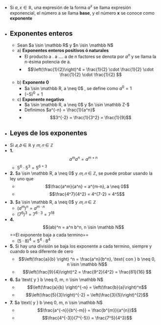 - Si $a , x ∈ \mathbb R$, una expresión de la forma $a^x$ se llama expresión exponencial, el número a se llama **base**, y el número **x** se conoce como **exponente**
- ## Exponentes enteros
	- Sean $a \isin \mathbb R$ y $n \isin \mathbb N$
	- a) **Exponentes enteros positivos ó naturales**
		- El producto a . a .... a de n factores se denota por $a^n$ y se llama la n-ésima potencia de a.
		- $$\left(\frac{1}{2}\right)^4 = \frac{1}{2}  \cdot \frac{1}{2} \cdot  \frac{1}{2} \cdot \frac{1}{2} $$
	- b) **Exponente 0**
		- $a \isin \mathbb R, a \neq 0$ , se define como $a ^0 = 1$
		- $(-5)^0 = 1$
	- c) **Exponente negativo**
		- $a \isin \mathbb R, a \neq 0$ y $n  \isin \mathbb Z-$
		- Definimos $a^{-n} = \frac{1}{a^n}$
		- $$3^{-2} = \frac{1}{3^2} = \frac{1}{9}$$
- ## Leyes de los exponentes
- Si $𝑎,𝑏∈ℝ$ y  $𝑚,𝑛∈ℤ$
- **1.** $$a^m a^n = a^{m+n}$$
	- $5^6 \cdot 5^3 = 5^{6+3}$
- **2.** $a \isin \mathbb R, a \neq 0$ y $𝑚,𝑛∈ℤ$, se puede probar usando la ley uno que
	- $$\frac{a^m}{a^n} = a^{m-n}, a \neq 0$$
	- $$\frac{4^7}{4^2} = 4^{7-2} = 4^5$$
- **3.** $a \isin \mathbb R, a \neq 0$ y $𝑚,𝑛∈ℤ$
	- $(a^m)^n = a^{m \cdot n}$
	- $(7^6)^3 = 7^{6 \cdot 3} = 7^{18}$
- **4.** $$(ab)^n  = a^n b^n, n \isin \mathbb N$$ ==El exponente baja a cada termino==
	- $(5 \cdot 8) ^4 = 5^4 \cdot 8^4$
- **5.** Si hay una división se baja los exponente a cada termino, siempre y cuando b sea diferente de cero
	- $$\left(\frac{a}{b} \right) ^n = \frac{a^n}{b^n}, \text{ con } b \neq 0, n \isin \mathbb N$$
	- $$\left(\frac{9}{4}\right)^2 = \frac{9^2}{4^2} = \frac{81}{16} $$
- **6.** $a \text{ y } b \neq 0, m, n \isin \mathbb N$
	- $$\left(\frac{a}{b} \right)^{-n} = \left(\frac{b}{a}\right)^n$$
	- $$\left(\frac{5}{3}\right)^{-2} = \left(\frac{3}{5}\right)^{2}$$
- **7.** $a \text{ y } b \neq 0, m, n \isin \mathbb N$
	- $$\frac{a^{-n}}{b^{-m}} = \frac{b^{m}}{a^{n}}$$
	- $$\frac{4^{-3}}{7^{-5}} = \frac{7^5}{4^3}$$